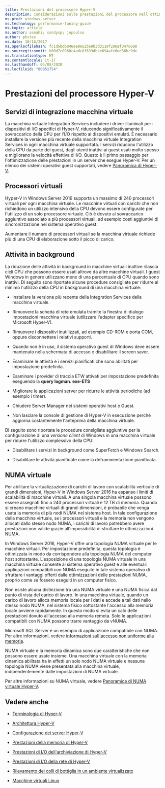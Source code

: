 ```yaml
---
title: Prestazioni del processore Hyper-V
description: Considerazioni sulle prestazioni del processore nell'ottimizzazione delle prestazioni di Hyper-V
ms.prod: windows-server
ms.technology: performance-tuning-guide
ms.topic: article
ms.author: asmahi; sandysp; jopoulso
author: phstee
ms.date: 10/16/2017
ms.openlocfilehash: fc1d6bdb848ea9662ba9b3d3119f286af3476688
ms.sourcegitcommit: b00d7c8968c4adc8f699dbee694afe6ed36bc9de
ms.translationtype: MT
ms.contentlocale: it-IT
ms.lasthandoff: 04/08/2020
ms.locfileid: "80851754"
---
```

# <a name="hyper-v-processor-performance"></a>Prestazioni del processore Hyper-V


## <a name="virtual-machine-integration-services"></a>Servizi di integrazione macchina virtuale

La macchina virtuale Integration Services includere i driver illuminati per i dispositivi di I/O specifici di Hyper-V, riducendo significativamente il sovraccarico della CPU per l'I/O rispetto ai dispositivi emulati. È necessario installare la versione più recente della macchina virtuale Integration Services in ogni macchina virtuale supportata. I servizi riducono l'utilizzo della CPU da parte dei guest, dagli utenti inattivi ai guest usati molto spesso e migliorano la velocità effettiva di I/O. Questo è il primo passaggio per l'ottimizzazione delle prestazioni in un server che esegue Hyper-V. Per un elenco dei sistemi operativi guest supportati, vedere [Panoramica di Hyper-V](https://technet.microsoft.com/library/hh831531.aspx).

## <a name="virtual-processors"></a>Processori virtuali

Hyper-V in Windows Server 2016 supporta un massimo di 240 processori virtuali per ogni macchina virtuale. Le macchine virtuali con carichi che non richiedono un utilizzo intensivo della CPU devono essere configurate per l'utilizzo di un solo processore virtuale. Ciò è dovuto al sovraccarico aggiuntivo associato a più processori virtuali, ad esempio costi aggiuntivi di sincronizzazione nel sistema operativo guest.

Aumentare il numero di processori virtuali se la macchina virtuale richiede più di una CPU di elaborazione sotto il picco di carico.

## <a name="background-activity"></a>Attività in background

La riduzione delle attività in background in macchine virtuali inattive rilascia cicli CPU che possono essere usati altrove da altre macchine virtuali. I guest Windows in genere utilizzano meno di una percentuale di CPU quando sono inattivi. Di seguito sono riportate alcune procedure consigliate per ridurre al minimo l'utilizzo della CPU in background di una macchina virtuale:

-   Installare la versione più recente della Integration Services della macchina virtuale.

-   Rimuovere la scheda di rete emulata tramite la finestra di dialogo Impostazioni macchina virtuale (utilizzare l'adapter specifico per Microsoft Hyper-V).

-   Rimuovere i dispositivi inutilizzati, ad esempio CD-ROM e porta COM, oppure disconnettere i relativi supporti.

-   Quando non è in uso, il sistema operativo guest di Windows deve essere mantenuto nella schermata di accesso e disabilitare il screen saver.

-   Esaminare le attività e i servizi pianificati che sono abilitati per impostazione predefinita.

-   Esaminare i provider di traccia ETW attivati per impostazione predefinita eseguendo la **query logman. exe-ETS**

-   Migliorare le applicazioni server per ridurre le attività periodiche (ad esempio i timer).

-   Chiudere Server Manager nei sistemi operativi host e Guest.

-   Non lasciare la console di gestione di Hyper-V in esecuzione perché aggiorna costantemente l'anteprima della macchina virtuale.

Di seguito sono riportate le procedure consigliate aggiuntive per la configurazione di una *versione client* di Windows in una macchina virtuale per ridurre l'utilizzo complessivo della CPU:

-   Disabilitare i servizi in background come SuperFetch e Windows Search.

-   Disabilitare le attività pianificate come la deframmentazione pianificata.

## <a name="virtual-numa"></a>NUMA virtuale

Per abilitare la virtualizzazione di carichi di lavoro con scalabilità verticale di grandi dimensioni, Hyper-V in Windows Server 2016 ha espanso i limiti di scalabilità di macchine virtuali. A una singola macchina virtuale possono essere assegnati fino a 240 processori virtuali e 12 TB di memoria. Quando si creano macchine virtuali di grandi dimensioni, è probabile che venga usata la memoria di più nodi NUMA nel sistema host. In tale configurazione della macchina virtuale, se i processori virtuali e la memoria non vengono allocati dallo stesso nodo NUMA, i carichi di lavoro potrebbero avere prestazioni non valide grazie all'impossibilità di sfruttare le ottimizzazioni NUMA.

In Windows Server 2016, Hyper-V offre una topologia NUMA virtuale per le macchine virtuali. Per impostazione predefinita, questa topologia è ottimizzata in modo da corrispondere alla topologia NUMA del computer host sottostante. L'esposizione di una topologia NUMA virtuale in una macchina virtuale consente al sistema operativo guest e alle eventuali applicazioni compatibili con NUMA eseguite in tale sistema operativo di sfruttare i vantaggi offerti dalle ottimizzazioni delle prestazioni NUMA, proprio come se fossero eseguiti in un computer fisico.

Non esiste alcuna distinzione tra una NUMA virtuale e una NUMA fisica dal punto di vista del carico di lavoro. In una macchina virtuale, quando un carico di lavoro alloca memoria locale per i dati e accede a tali dati nello stesso nodo NUMA, nel sistema fisico sottostante l'accesso alla memoria locale avviene rapidamente. In questo modo si evita un calo delle prestazioni dovuto all'accesso alla memoria remota. Solo le applicazioni compatibili con NUMA possono trarre vantaggio da vNUMA.

Microsoft SQL Server è un esempio di applicazione compatibile con NUMA. Per altre informazioni, vedere [informazioni sull'accesso non uniforme alla memoria](https://technet.microsoft.com/library/ms178144.aspx).

NUMA virtuale e la memoria dinamica sono due caratteristiche che non possono essere usate insieme. Una macchina virtuale con la memoria dinamica abilitata ha in effetti un solo nodo NUMA virtuale e nessuna topologia NUMA viene presentata alla macchina virtuale, indipendentemente dalle impostazioni di NUMA virtuale.

Per altre informazioni su NUMA virtuale, vedere [Panoramica di NUMA virtuale Hyper-V](https://technet.microsoft.com/library/dn282282.aspx).

## <a name="see-also"></a>Vedere anche

-   [Terminologia di Hyper-V](terminology.md)

-   [Architettura Hyper-V](architecture.md)

-   [Configurazione dei server Hyper-V](configuration.md)

-   [Prestazioni della memoria di Hyper-V](memory-performance.md)

-   [Prestazioni di I/O dell'archiviazione di Hyper-V](storage-io-performance.md)

-   [Prestazioni di I/O della rete di Hyper-V](network-io-performance.md)

-   [Rilevamento dei colli di bottiglia in un ambiente virtualizzato](detecting-virtualized-environment-bottlenecks.md)

-   [Macchine virtuali Linux](linux-virtual-machine-considerations.md)
